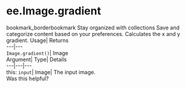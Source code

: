  
#  ee.Image.gradient 
bookmark_borderbookmark Stay organized with collections  Save and categorize content based on your preferences.
Calculates the x and y gradient. 
Usage| Returns  
---|---  
`Image.gradient()`| Image  
Argument| Type| Details  
---|---|---  
this: `input`| Image| The input image.  
Was this helpful?
